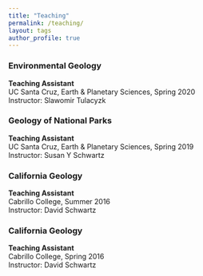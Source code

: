 ```yaml
---
title: "Teaching"
permalink: /teaching/
layout: tags
author_profile: true
---
```

### Environmental Geology
**Teaching Assistant**  
UC Santa Cruz, Earth & Planetary Sciences, Spring 2020  
Instructor: Slawomir Tulacyzk

### Geology of National Parks
**Teaching Assistant**  
UC Santa Cruz, Earth & Planetary Sciences, Spring 2019  
Instructor: Susan Y Schwartz

### California Geology
**Teaching Assistant**  
Cabrillo College, Summer 2016  
Instructor: David Schwartz

### California Geology
**Teaching Assistant**  
Cabrillo College, Spring 2016  
Instructor: David Schwartz
